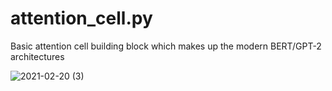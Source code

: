 # attention_cell.py

Basic attention cell building block which makes up the modern BERT/GPT-2 architectures

![2021-02-20 (3)](https://user-images.githubusercontent.com/73109076/108578998-e8fb6480-731c-11eb-8918-080d8ef17e8e.png)
